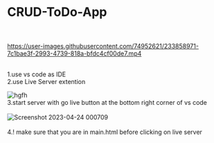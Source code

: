 # CRUD-ToDo-App

<br><br>
https://user-images.githubusercontent.com/74952621/233858971-7c1bae3f-2993-4739-818a-bfdc4cf00de7.mp4
<br><br>

1.use vs code as IDE <br>
2.use Live Server extention
<br>

![hgfh](https://user-images.githubusercontent.com/74952621/233859067-3405ea21-9a44-4428-800e-63d9a2693ed8.png)
<br>
3.start server with go live button at the bottom right corner of vs code
<br><br>
![Screenshot 2023-04-24 000709](https://user-images.githubusercontent.com/74952621/233859177-5b468472-38a4-484b-a154-09b1d644904d.png)
<br><br>
4.! make sure that you are in main.html before clicking on live server
